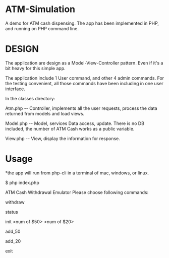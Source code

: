 
ATM-Simulation
===================

A demo for ATM cash dispensing. The app has been implemented in PHP, and running on PHP command line. 

DESIGN
======

The application are design as a Model-View-Controller pattern. Even if it's a bit heavy for this simple app.

The application include 1 User command, and other 4 admin commands. For the testing convenient, all those commands have been including in one user interface. 


In the classes directory:

Atm.php  -- Controller, implements all the user requests, process the data returned from models and load views.
 
Model.php -- Model, services Data access, update. There is no DB included, the number of ATM Cash works as a public variable. 

View.php -- View, display the information for response.


Usage
=====
*the app will run from php-cli in a terminal of mac, windows, or linux.

$ php index.php

ATM Cash Withdrawal Emulator 
Please choose following commands: 

withdraw <amount>

status
 
init <num of $50> <num of $20>

add_50 <number of notes>

add_20 <number of notes>

exit 

>
